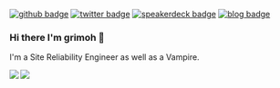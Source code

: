 [![github badge](https://img.shields.io/badge/github-696969?style=flat-square&logo=github)](https://github.com/grimoh)
[![twitter badge](https://img.shields.io/badge/twitter-696969?style=flat-square&logo=twitter)](https://twitter.com/gr1m0h)
[![speakerdeck badge](https://img.shields.io/badge/speakerdeck-696969?style=flat-square)](https://speakerdeck.com/grimoh)
[![blog badge](https://img.shields.io/badge/blog-696969?style=flat-square)](https://www.blog.grimoh.net)

### Hi there I'm grimoh 👋

I'm a Site Reliability Engineer as well as a Vampire.

<a href="https://github.com/grimoh">
  <img align="left" src="https://github-readme-stats.vercel.app/api?username=grimoh&show_icons=true" />
</a>
<a href="https://github.com/grimoh">
  <img align="left" src="https://github-readme-stats.vercel.app/api/top-langs/?username=grimoh" />
</a>
